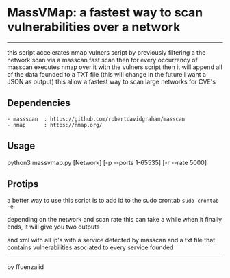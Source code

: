 # MassVMap: a fastest way to scan vulnerabilities over a network
---------------------------------------------------------------------

this script accelerates nmap vulners script by previously filtering a the network scan via a masscan fast scan
then for every occurrency of masscan executes nmap over it with the vulners script
then it will append all of the data founded to a TXT file (this will change in the future i want a JSON as output)
this allow a fastest way to scan large networks for CVE's

## Dependencies

    - massscan  : https://github.com/robertdavidgraham/masscan
    - nmap      : https://nmap.org/


## Usage

python3 massvmap.py [Network] [-p --ports 1-65535] [-r --rate 5000]

## Protips

a better way to use this script is to add id to the sudo crontab
```sudo crontab -e```

depending on the network and scan rate this can take a while
when it finally ends, it will give you two outputs

and xml with all ip's with a service detected by masscan
and a txt file that contains vulnerabilities asociated to every service founded

---------------------------------------------------------------------
by ffuenzalid